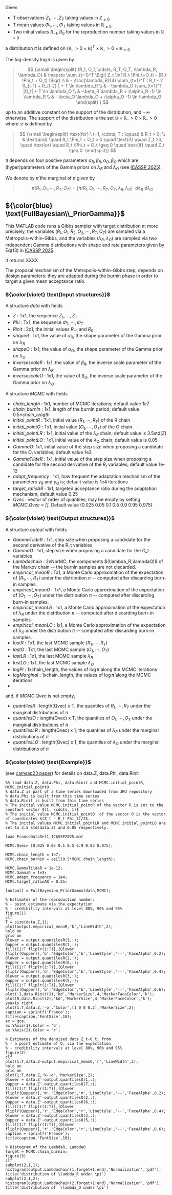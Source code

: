  Given
- T observations $Z_1, \cdots, Z_T$ taking values in $\mathbb{Z}_{\geq 0}$
- T mean values $\Phi_1, \cdots, \Phi_T$ taking values in $\mathbb{R}_{\geq 0}$
- Two initial values $R_{-1}, R_0$ for the reproduction number  taking values in $\mathbb{R}_{>0}$

a distribution $\pi$ is defined on $(\mathbb{R}\_{>0} \times \mathbb{R})^{T} \times \mathbb{R}\_{>0} \times \mathbb{R}_{>0}$

The log-density $\log \pi$ is given by 
> $$ 
> {\small \begin{split}
> (R_1, O_1, \cdots, R_T, O_T, \lambda_R, \lambda_O) & \mapsto \sum_{t=1}^T \Bigl( Z_t \ln( R_t \Phi_t+O_t) - (R_t \Phi_t + O_t) \Bigr)  \\
> & - \frac{\lambda_R}{4} \sum_{t=1}^T | R_t - 2 R_{t-1} + R_{t-2} | + T \ln \lambda_R   \\
> & - \lambda_O  \sum_{t=1}^T |O_t| + T \ln \lambda_O \\
> & -\beta_R \lambda_R + (\alpha_R -1) \ln \lambda_R \\
> & - \beta_O \lambda_O + (\alpha_O -1) \ln \lambda_O
\end{split} } 
> $$

up to an additive constant on the support of the distribution, and $-\infty$ otherwise. The support of the distribution is the set $\mathcal{D} \times \mathbb{R}\_{>0} \times \mathbb{R}\_{>0}$ where $\mathcal{D}$ is defined by

> $$
> {\small \begin{split}
> \text{for} \ t=1, \cdots, T :  \qquad & R_t > 0;  \\
> & \text{and} \quad   R_t \Phi_t + O_t > 0  \quad \text{if} \quad Z_t >0, \quad \text{or} \quad R_t \Phi_t + O_t \geq 0  \quad \text{if} \quad Z_t  \geq 0.
> \end{split}}
> $$

$\pi$ depends on four positive parameters $\alpha_R, \beta_R, \alpha_O,\beta_O$ which are (hyper)parameters of the Gamma priors on $\lambda_R$ and $\lambda_O$ (see [ICASSP 2025](<https://hal.science/hal-04695138>)). 


We denote by $\tilde \pi$ the marginal of $\pi$ given by
>$$
> \tilde \pi(R_1, O_1, \cdots, R_T, O_T) = \int \pi( R_1, O_1, \cdots, R_T, O_T, \lambda_R, \lambda_O) \ \ d \lambda_R \ d \lambda_O
>$$

## ${\color{blue} \text{FullBayesian\\_PriorGamma}}$

This MATLAB code runs a Gibbs sampler with target distribution $\pi$: more precisely, the variables $(R_1,O_1, R_2, O_2, \cdots, R_T, O_T)$ are sampled via a Metropolis-within-Gibbs, and the variables $(\lambda_R, \lambda_O)$ are sampled via two independent Gamma distributions with shape and rate parameters given by Eq(13) in [ICASSP 2025](<https://hal.science/hal-04695138>).

It returns   XXXX 

The proposal mechanism of the Metropolis-within-Gibbs step, depends on design parameters: they are adapted during the burnin phase in order to target a given mean acceptance ratio. 

### ${\color{violet} \text{Input structures}}$
A structure _data_ with fields
- _Z_ : Tx1, the sequence $Z_1, \cdots, Z_T$
- _Phi_ : Tx1, the sequence $\Phi_1, \cdots, \Phi_T$
- _Rinit_ : 2x1, the initial values $R_{-1}$ and $R_0$
- _shapeR_ : 1x1, the value of $\alpha_R$, the shape parameter of the Gamma prior on $\lambda_R$
- _shapeO_ : 1x1, the value of $\alpha_O$, the shape parameter of the Gamma prior on $\lambda_O$
- _inversescaleR_ : 1x1, the value of $\beta_R$, the inverse scale parameter of the Gamma prior on $\lambda_R$
- _inversescaleO_ : 1x1, the value of $\beta_O$, the inverse scale parameter of the Gamma prior on $\lambda_O$

A structure _MCMC_ with fields
- _chain\_length_ : 1x1, number of MCMC iterations; default value 1e7
-  _chain\_burnin_ : 1x1, length of the burnin period; default value 0.5*_chain\_length_
-  _initial\_pointR_ : Tx1, initial value $(R_1, \cdots, R_T)$ of the R chain 
-  _initial\_pointO_ : Tx1, initial value $(O_1, \cdots, O_T)$ of the O chain
-  _initial\_pointLR_ : 1x1, initial value of the $\lambda_R$ chain; default value is $3.5  \mathrm{std}(Z)$
- _initial\_pointLO_ : 1x1, initial value of the $\lambda_O$ chain; default value is $0.05$
-  _GammaO_: 1x1, initial value of the step size when proposing a candidate for the $O_t$ variables; default value 1e3
-  _GammaTildeR_ : 1x1, initial value of the step size when proposing a candidate for the second derivative of the $R_t$ variables; default value 1e-12
-  _adapt_frequency_ : 1x1, how frequent the adaptation mechanism of the parameters $\gamma_{\tilde R}$ and $\gamma_O$ is; default value is 1e4 iterations
-  _target\_ratioAR_ : 1x1, targeted acceptance ratio during the adaptation mechanism; default value 0.25
- _Qvec_ : vector of order of quantiles; may be empty by setting _MCMC.Qvec = []_. Default value (0.025 0.05 0.1 0.5 0.9 0.95 0.975)

  
### ${\color{violet} \text{Output structures}}$
A structure _output_ with fields
- _GammaTildeR_ : 1x1, step size when proposing a candidate for the second derivative of the R_t variables
- _GammaO_ : 1x1, step size when proposing a candidate for the O_t variables
- _Lambdachain_ : 2xNbrMC, the components $(\lambda_R,\lambdaO)$ of the Markov chain -- the burnin samples are not discarded.
- _empirical_meanR_ : Tx1, a Monte Carlo approximation of the expectation of $(R_1, \cdots, R_T)$ under the distribution $\pi$ -- computed after discarding burn-in samples.
- _empirical_meanO_ : Tx1, a Monte Carlo approximation of the expectation of $(O_1, \cdots, O_T)$ under the  distribution $\pi$ -- computed after discarding burn-in samples.
- _empirical_meanLR_ : 1x1, a Monte Carlo approximation of the expectation of $\lambda_R$ under the distribution $\pi$ -- computed after discarding burn-in samples.
- _empirical_meanLO_ : 1x1, a Monte Carlo approximation of the expectation of $\lambda_O$ under the  distribution $\pi$ -- computed after discarding burn-in samples.
- _lastR_ : Tx1, the last MCMC sample $(R_1, \cdots, R_T)$
- _lastO_ : Tx1, the last MCMC sample $(O_1, \cdots, O_T)$
- _lastLR_ : 1x1, the last MCMC sample $\lambda_R$
- _lastLO_ : 1x1, the last MCMC sample $\lambda_O$
- _logPi_ : 1xchain\_length, the values of $\log \pi$ along the MCMC iterations
- _logMarginal_ : 1xchain\_length, the values of $\log \tilde \pi$ along the MCMC iterations
- 
and, if _MCMC.Qvec_ is not empty,
- _quantilesR_ : length(Qvec) x T, the quantiles of $R_1, \cdots, R_T$ under the marginal distributions of $\pi$
- _quantilesO_ : length(Qvec) x T, the quantiles of $O_1, \cdots, O_T$ under the marginal distributions of $\pi$
- _quantilesLR_ : length(Qvec) x 1, the quantiles of $\lambda_R$ under the marginal distributions of $\pi$
- _quantilesLO_ : length(Qvec) x 1, the quantiles of $\lambda_O$ under the marginal distributions of $\pi$



### ${\color{violet} \text{Example}}$
(see [camsap23 paper](https://hal.science/hal-04174245v2)) for details on data.Z, data.Phi, data.Rinit

```
%% load data.Z, data.Phi, data.Rinit and MCMC.initial_pointR, MCMC.initial_pointO
% data.Z is part of a time series downloaded from JHU repository
% data.Phi is built from this time series 
% data.Rinit is built from this time series 
% The initial value MCMC.initial_pointR of the vector R is set to the constant vector $(1, \cdots, 1)$
% The initial value MCMC.initial_pointO  of the vector O is the vector of coordinates $(Z_t - R_t Phi_t)/2$.
% The initial values MCMC.initial_pointLR and MCMC.initial_pointLO are set to 3.5 std(data.Z) and 0.05 respectively.

load FranceDataSet1_ICASSP2025.mat

MCMC.Qvec= [0.025 0.05 0.1 0.5 0.9 0.95 0.975];

MCMC.chain_length = 1e7;
MCMC.chain_burnin = ceil(0.5*MCMC.chain_length);

MCMC.GammaTildeR = 1e-12;
MCMC.GammaO = 1e3;
MCMC.adapt_frequency = 1e4;
MCMC.target_ratioAR = 0.25;

[output] = FullBayesian_PriorGamma(data,MCMC);

% Estimates of the reproduction number:
% - point estimate via the expectation
% - credibility intervals at level 80%, 90% and 95%
figure(1)
clf 
T = size(data.Z,1);
plot(output.empirical_meanR,'k','LineWidth',2);
hold on
grid on
Qlower = output.quantilesR(1,:);
Qupper = output.quantilesR(7,:);
fill([1:T fliplr(1:T)],[Qlower fliplr(Qupper)],'b','EdgeColor','b','LineStyle','--','FaceAlpha',0.2);
Qlower = output.quantilesR(2,:);
Qupper = output.quantilesR(6,:);
fill([1:T fliplr(1:T)],[Qlower fliplr(Qupper)],'b','EdgeColor','b','LineStyle','--','FaceAlpha',0.4);
Qlower = output.quantilesR(3,:);
Qupper = output.quantilesR(5,:);
fill([1:T fliplr(1:T)],[Qlower fliplr(Qupper)],'b','EdgeColor','b','LineStyle','--','FaceAlpha',0.6);
plot(-1,data.Rinit(1),'kd','MarkerSize',4,'MarkerFaceColor','k');
plot(0,data.Rinit(2),'kd','MarkerSize',4,'MarkerFaceColor','k');
yyaxis right
plot(1:T,data.Z,'-o','Color',[1 0 0 0.2],'MarkerSize',2);
caption = sprintf('France');
title(caption,'FontSize',10);
ax = gca;
ax.YAxis(1).Color = 'b';
ax.YAxis(2).Color = 'r';

% Estimates of the denoised data Z_t-O_t, from
% - a point estimate of O, via the expectation
% - credibility intervals at level 80%, 90% and 95%
figure(2)
clf 
plot(1:T,data.Z-output.empirical_meanO,'r','LineWidth',2);
hold on
grid on
plot(1:T,data.Z,'k--o','MarkerSize',2);
Qlower = data.Z'-output.quantilesO(1,:);
Qupper = data.Z'-output.quantilesO(7,:);
fill([1:T fliplr(1:T)],[Qlower fliplr(Qupper)],'m','EdgeColor','m','LineStyle','--','FaceAlpha',0.2);
Qlower = data.Z'-output.quantilesO(2,:);
Qupper = data.Z'-output.quantilesO(6,:);
fill([1:T fliplr(1:T)],[Qlower fliplr(Qupper)],'r','EdgeColor','r','LineStyle','--','FaceAlpha',0.4);
Qlower = data.Z'-output.quantilesO(3,:);
Qupper = data.Z'-output.quantilesO(5,:);
fill([1:T fliplr(1:T)],[Qlower fliplr(Qupper)],'r','EdgeColor','r','LineStyle','--','FaceAlpha',0.6);
caption = sprintf('France');
title(caption,'FontSize',10);

% Histogram of the LambdaR, LambdaO
forget = MCMC.chain_burnin; 
figure(3)
clf
subplot(2,1,1);
histogram(output.Lambdachain(1,forget+1:end),'Normalization','pdf');
title('distribution of \lambda_R under \pi')
subplot(2,1,2);
histogram(output.Lambdachain(2,forget+1:end),'Normalization','pdf');
title('distribution of  \lambda_O under \pi')





